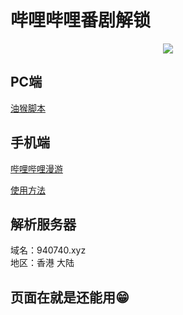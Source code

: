 # 哔哩哔哩番剧解锁
<p align="center"><img src="https://cdn.jsdelivr.net/gh/xwwbest/img@master/imgs/213.jpg" width="auto" height="auto"/></p>

## PC端
[油猴脚本](https://greasyfork.org/zh-CN/scripts/25718-%E8%A7%A3%E9%99%A4b%E7%AB%99%E5%8C%BA%E5%9F%9F%E9%99%90%E5%88%B6 "油猴脚本")

## 手机端
[哔哩哔哩漫游](https://github.com/yujincheng08/BiliRoaming "哔哩哔哩漫游")

[使用方法](https://github.com/yujincheng08/BiliRoaming/wiki#%E4%BD%BF%E7%94%A8%E6%96%B9%E6%B3%95 "使用方法")

## 解析服务器
域名：940740.xyz  
地区：香港 大陆

## 页面在就是还能用😁
